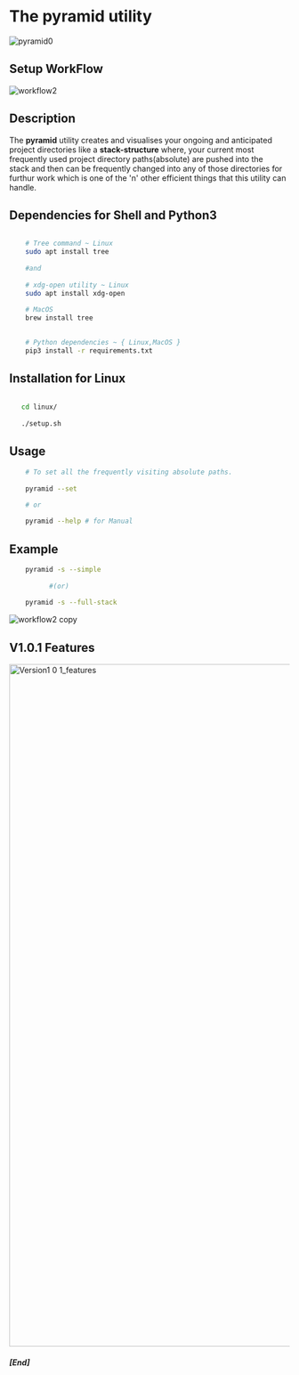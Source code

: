 # The pyramid utility

![pyramid0](https://user-images.githubusercontent.com/45916202/91437596-c44f9400-e887-11ea-9512-5811b99e3906.jpg)



## Setup WorkFlow


![workflow2](https://user-images.githubusercontent.com/45916202/90318552-e7f11100-df4e-11ea-8ba3-7dacecd73bfa.jpg)



## Description

The **pyramid** utility creates  and visualises your ongoing and anticipated
project directories like a **stack-structure** where, your current most                   
frequently used project directory paths(absolute) are pushed into the  
stack and then can be frequently changed into any of those directories for furthur work which is one of the 'n' other efficient things that this utility can handle.
 
    
    
## Dependencies for Shell and Python3

```bash

    # Tree command ~ Linux
    sudo apt install tree 
    
    #and 
    
    # xdg-open utility ~ Linux
    sudo apt install xdg-open
   
    # MacOS
    brew install tree

    
    # Python dependencies ~ { Linux,MacOS }
    pip3 install -r requirements.txt


```
    
## Installation for Linux
```bash
   
   cd linux/
   
   ./setup.sh

```
    


## Usage

```bash
    # To set all the frequently visiting absolute paths.
    
    pyramid --set 
    
    # or 

    pyramid --help # for Manual

```

## Example

```bash
    pyramid -s --simple 
    
          #(or)
          
    pyramid -s --full-stack
```

![workflow2 copy](https://user-images.githubusercontent.com/45916202/90318641-7d8ca080-df4f-11ea-80b3-f767f687cfc0.jpg)


## V1.0.1 Features

<img width="1226" alt="Version1 0 1_features" src="https://user-images.githubusercontent.com/45916202/90318673-c3496900-df4f-11ea-9e1b-2f1102bed71a.png">



##### [End]

